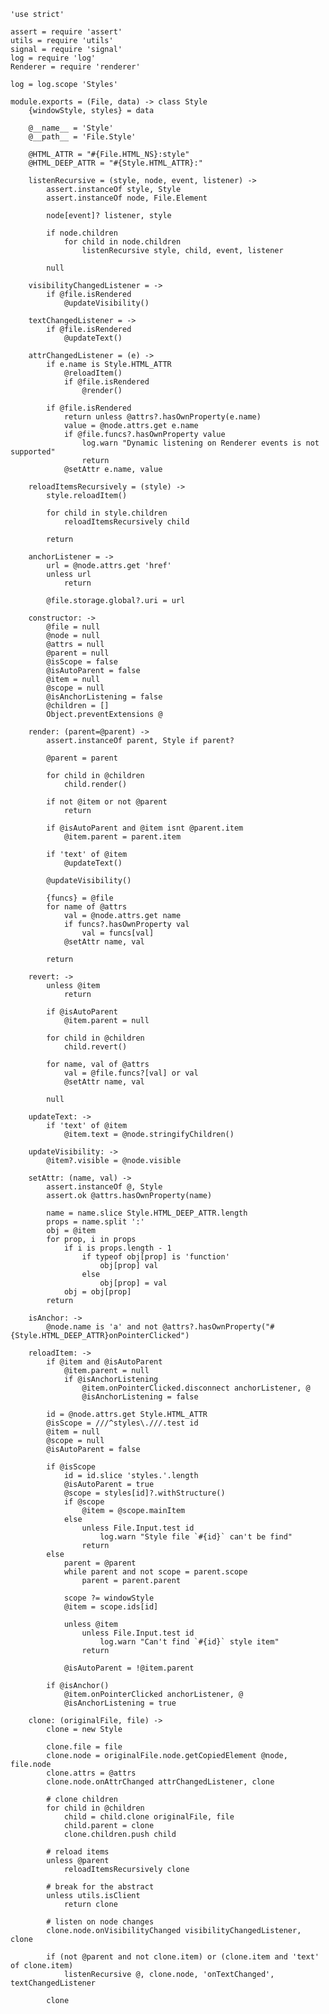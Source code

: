 	'use strict'

	assert = require 'assert'
	utils = require 'utils'
	signal = require 'signal'
	log = require 'log'
	Renderer = require 'renderer'

	log = log.scope 'Styles'

	module.exports = (File, data) -> class Style
		{windowStyle, styles} = data

		@__name__ = 'Style'
		@__path__ = 'File.Style'

		@HTML_ATTR = "#{File.HTML_NS}:style"
		@HTML_DEEP_ATTR = "#{Style.HTML_ATTR}:"

		listenRecursive = (style, node, event, listener) ->
			assert.instanceOf style, Style
			assert.instanceOf node, File.Element

			node[event]? listener, style

			if node.children
				for child in node.children
					listenRecursive style, child, event, listener

			null

		visibilityChangedListener = ->
			if @file.isRendered
				@updateVisibility()

		textChangedListener = ->
			if @file.isRendered
				@updateText()

		attrChangedListener = (e) ->
			if e.name is Style.HTML_ATTR
				@reloadItem()
				if @file.isRendered
					@render()

			if @file.isRendered
				return unless @attrs?.hasOwnProperty(e.name)
				value = @node.attrs.get e.name
				if @file.funcs?.hasOwnProperty value
					log.warn "Dynamic listening on Renderer events is not supported"
					return
				@setAttr e.name, value

		reloadItemsRecursively = (style) ->
			style.reloadItem()

			for child in style.children
				reloadItemsRecursively child

			return

		anchorListener = ->
			url = @node.attrs.get 'href'
			unless url
				return

			@file.storage.global?.uri = url

		constructor: ->
			@file = null
			@node = null
			@attrs = null
			@parent = null
			@isScope = false
			@isAutoParent = false
			@item = null
			@scope = null
			@isAnchorListening = false
			@children = []
			Object.preventExtensions @

		render: (parent=@parent) ->
			assert.instanceOf parent, Style if parent?

			@parent = parent

			for child in @children
				child.render()

			if not @item or not @parent
				return

			if @isAutoParent and @item isnt @parent.item
				@item.parent = parent.item

			if 'text' of @item
				@updateText()

			@updateVisibility()

			{funcs} = @file
			for name of @attrs
				val = @node.attrs.get name
				if funcs?.hasOwnProperty val
					val = funcs[val]
				@setAttr name, val

			return

		revert: ->
			unless @item
				return

			if @isAutoParent
				@item.parent = null

			for child in @children
				child.revert()

			for name, val of @attrs
				val = @file.funcs?[val] or val
				@setAttr name, val

			null

		updateText: ->
			if 'text' of @item
				@item.text = @node.stringifyChildren()

		updateVisibility: ->
			@item?.visible = @node.visible

		setAttr: (name, val) ->
			assert.instanceOf @, Style
			assert.ok @attrs.hasOwnProperty(name)

			name = name.slice Style.HTML_DEEP_ATTR.length
			props = name.split ':'
			obj = @item
			for prop, i in props
				if i is props.length - 1
					if typeof obj[prop] is 'function'
						obj[prop] val
					else
						obj[prop] = val
				obj = obj[prop]
			return

		isAnchor: ->
			@node.name is 'a' and not @attrs?.hasOwnProperty("#{Style.HTML_DEEP_ATTR}onPointerClicked")

		reloadItem: ->
			if @item and @isAutoParent
				@item.parent = null
				if @isAnchorListening
					@item.onPointerClicked.disconnect anchorListener, @
					@isAnchorListening = false

			id = @node.attrs.get Style.HTML_ATTR
			@isScope = ///^styles\.///.test id
			@item = null
			@scope = null
			@isAutoParent = false

			if @isScope
				id = id.slice 'styles.'.length
				@isAutoParent = true
				@scope = styles[id]?.withStructure()
				if @scope
					@item = @scope.mainItem
				else
					unless File.Input.test id
						log.warn "Style file `#{id}` can't be find"
					return
			else
				parent = @parent
				while parent and not scope = parent.scope
					parent = parent.parent

				scope ?= windowStyle
				@item = scope.ids[id]

				unless @item
					unless File.Input.test id
						log.warn "Can't find `#{id}` style item"
					return

				@isAutoParent = !@item.parent

			if @isAnchor()
				@item.onPointerClicked anchorListener, @
				@isAnchorListening = true

		clone: (originalFile, file) ->
			clone = new Style

			clone.file = file
			clone.node = originalFile.node.getCopiedElement @node, file.node
			clone.attrs = @attrs
			clone.node.onAttrChanged attrChangedListener, clone

			# clone children
			for child in @children
				child = child.clone originalFile, file
				child.parent = clone
				clone.children.push child

			# reload items
			unless @parent
				reloadItemsRecursively clone

			# break for the abstract
			unless utils.isClient
				return clone

			# listen on node changes
			clone.node.onVisibilityChanged visibilityChangedListener, clone

			if (not @parent and not clone.item) or (clone.item and 'text' of clone.item)
				listenRecursive @, clone.node, 'onTextChanged', textChangedListener

			clone
